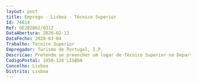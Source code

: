 ```yaml
--- 
layout: post
title: Emprego - Lisboa - Técnico Superior
Id: 74614
Ref: OE202002/0312
DataAbertura: 2020-02-12
DataFecho: 2020-03-04
Trabalho: Técnico Superior
Empregador: Turismo de Portugal, I.P.
Descricao: Pretende se preencher um lugar de Técnico Superior no Departamento de Estruturação da Oferta do Turismo de Portugal com recurso ao mecanismo de mobilidade interna, para o desempenho das seguintes funções   Realização de auditorias a empreendimentos turísticos (verificação da sua conformidade com os requisitos legais), pressupondo boa capacidade de comunicação   Produção de informações com o resultado daquelas auditorias e seu enquadramento legal, o que pressupõe conhecimento aprofundado do Regime Jurídico dos Empreendimentos Turísticos, e alguns conhecimentos do Regime Jurídico da Urbanização e Edificação.  Análise de projetos de informação prévia e projeto de arquitetura de instalação de empreendimentos turísticos.  Tratamento de questões relacionadas com o funcionamento de empreendimentos turísticos.
CodigoPostal: 1050-124 LISBOA
Concelho: Lisboa
Distrito: Lisboa
--- 
```

